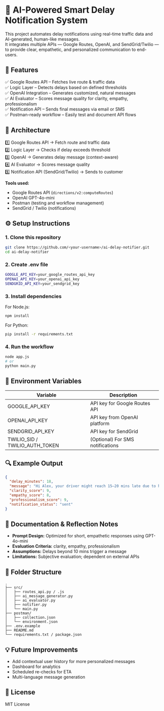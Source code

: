 
# 🧠 AI-Powered Smart Delay Notification System

This project automates delay notifications using real-time traffic data and AI-generated, human-like messages.  
It integrates multiple APIs — Google Routes, OpenAI, and SendGrid/Twilio — to provide clear, empathetic, and personalized communication to end-users.

## 🚀 Features

✅ Google Routes API – Fetches live route & traffic data  
✅ Logic Layer – Detects delays based on defined thresholds  
✅ OpenAI Integration – Generates customized, natural messages  
✅ AI Evaluator – Scores message quality for clarity, empathy, professionalism  
✅ Notification API – Sends final messages via email or SMS  
✅ Postman-ready workflow – Easily test and document API flows

## 🧩 Architecture

1️⃣ Google Routes API → Fetch route and traffic data  
2️⃣ Logic Layer → Checks if delay exceeds threshold  
3️⃣ OpenAI → Generates delay message (context-aware)  
4️⃣ AI Evaluator → Scores message quality  
5️⃣ Notification API (SendGrid/Twilio) → Sends to customer

**Tools used:**
- Google Routes API (`directions/v2:computeRoutes`)
- OpenAI GPT-4o-mini
- Postman (testing and workflow management)
- SendGrid / Twilio (notifications)

## ⚙️ Setup Instructions

### 1. Clone this repository
```bash
git clone https://github.com/<your-username>/ai-delay-notifier.git
cd ai-delay-notifier
```

### 2. Create .env file
```bash
GOOGLE_API_KEY=your_google_routes_api_key
OPENAI_API_KEY=your_openai_api_key
SENDGRID_API_KEY=your_sendgrid_key
```

### 3. Install dependencies
For Node.js:
```bash
npm install
```
For Python:
```bash
pip install -r requirements.txt
```

### 4. Run the workflow
```bash
node app.js
# or
python main.py
```

## 🧰 Environment Variables

| Variable | Description |
|-----------|--------------|
| GOOGLE_API_KEY | API key for Google Routes API |
| OPENAI_API_KEY | API key from OpenAI platform |
| SENDGRID_API_KEY | API key for SendGrid |
| TWILIO_SID / TWILIO_AUTH_TOKEN | (Optional) For SMS notifications |

## 🔍 Example Output

```json
{
  "delay_minutes": 18,
  "message": "Hi Alex, your driver might reach 15–20 mins late due to heavy traffic near MG Road. Thank you for your patience!",
  "clarity_score": 9,
  "empathy_score": 8,
  "professionalism_score": 9,
  "notification_status": "sent"
}
```

## 🧾 Documentation & Reflection Notes

- **Prompt Design:** Optimized for short, empathetic responses using GPT-4o-mini  
- **Evaluation Criteria:** clarity, empathy, professionalism  
- **Assumptions:** Delays beyond 10 mins trigger a message  
- **Limitations:** Subjective evaluation; dependent on external APIs

## 🧱 Folder Structure

```
.
├── src/
│   ├── routes_api.py / .js
│   ├── ai_message_generator.py
│   ├── ai_evaluator.py
│   ├── notifier.py
│   └── main.py
├── postman/
│   ├── collection.json
│   └── environment.json
├── .env.example
├── README.md
└── requirements.txt / package.json
```

## 💡 Future Improvements
- Add contextual user history for more personalized messages  
- Dashboard for analytics  
- Scheduled re-checks for ETA  
- Multi-language message generation  

## 🪪 License
MIT License
